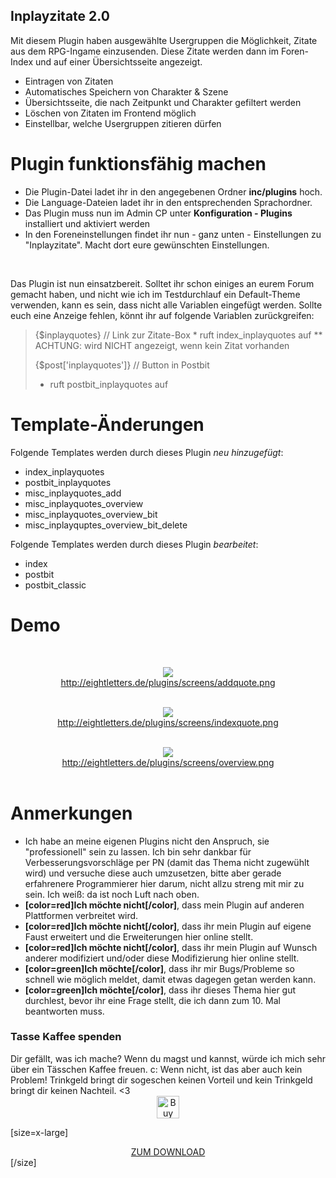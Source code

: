 <h2>Inplayzitate 2.0</h2>
Mit diesem Plugin haben ausgewählte Usergruppen die Möglichkeit, Zitate aus dem RPG-Ingame einzusenden. Diese Zitate werden dann im Foren-Index und auf einer Übersichtsseite angezeigt.

<ul>
<li> Eintragen von Zitaten
<li> Automatisches Speichern von Charakter & Szene
<li> Übersichtsseite, die nach Zeitpunkt und Charakter gefiltert werden
<li> Löschen von Zitaten im Frontend möglich
<li> Einstellbar, welche Usergruppen zitieren dürfen
</ul>


<h1>Plugin funktionsfähig machen</h1>
<ul>
<li>Die Plugin-Datei ladet ihr in den angegebenen Ordner <b>inc/plugins</b> hoch.
<li>Die Language-Dateien ladet ihr in den entsprechenden Sprachordner.
<li>Das Plugin muss nun im Admin CP unter <b>Konfiguration - Plugins</b> installiert und aktiviert werden
<li>In den Foreneinstellungen findet ihr nun - ganz unten - Einstellungen zu "Inplayzitate". Macht dort eure gewünschten Einstellungen.
</ul><br />

Das Plugin ist nun einsatzbereit. Solltet ihr schon einiges an eurem Forum gemacht haben, und nicht wie ich im Testdurchlauf ein Default-Theme verwenden, kann es sein, dass nicht alle Variablen eingefügt werden. Sollte euch eine Anzeige fehlen, könnt ihr auf folgende Variablen zurückgreifen:

<blockquote>{$inplayquotes}  // Link zur Zitate-Box
* ruft index_inplayquotes auf
** ACHTUNG: wird NICHT angezeigt, wenn kein Zitat vorhanden

{$post['inplayquotes']} // Button in Postbit
* ruft postbit_inplayquotes auf
</blockquote>

<h1>Template-Änderungen</h1>
Folgende Templates werden durch dieses Plugin <i>neu hinzugefügt</i>:

<ul>
<li>index_inplayquotes
  
<li>postbit_inplayquotes
  
<li>misc_inplayquotes_add
<li>misc_inplayquotes_overview
<li>misc_inplayquotes_overview_bit
<li>misc_inplayquptes_overview_bit_delete
</ul>

Folgende Templates werden durch dieses Plugin <i>bearbeitet</i>:
<ul>
<li>index
<li>postbit
<li>postbit_classic
</ul>

<h1>Demo</h1><br />
<center>

<img src="http://eightletters.de/plugins/screens/addquote.png" /><br />
http://eightletters.de/plugins/screens/addquote.png<br /><br />

<img src="http://eightletters.de/plugins/screens/indexquote.png" /><br />
http://eightletters.de/plugins/screens/indexquote.png<br /><br />

<img src="http://eightletters.de/plugins/screens/overview.png" /><br />
http://eightletters.de/plugins/screens/overview.png<br /><br />

</center>

<h1>Anmerkungen</h1>
<ul>
<li> Ich habe an meine eigenen Plugins nicht den Anspruch, sie "professionell" sein zu lassen. Ich bin sehr dankbar für Verbesserungsvorschläge per PN (damit das Thema nicht zugewühlt wird) und versuche diese auch umzusetzen, bitte aber gerade erfahrenere Programmierer hier darum, nicht allzu streng mit mir zu sein. Ich weiß: da ist noch Luft nach oben.
<li> <b>[color=red]Ich möchte nicht[/color]</b>, dass mein Plugin auf anderen Plattformen verbreitet wird. 
<li> <b>[color=red]Ich möchte nicht[/color]</b>, dass ihr mein Plugin auf eigene Faust erweitert und die Erweiterungen hier online stellt.
<li> <b>[color=red]Ich möchte nicht[/color]</b>, dass ihr mein Plugin auf Wunsch anderer modifiziert und/oder diese Modifizierung hier online stellt. 
<li><b>[color=green]Ich möchte[/color]</b>, dass ihr mir Bugs/Probleme so schnell wie möglich meldet, damit etwas dagegen getan werden kann. 
<li><b>[color=green]Ich möchte[/color]</b>, dass ihr dieses Thema hier gut durchlest, bevor ihr eine Frage stellt, die ich dann zum 10. Mal beantworten muss. 
</ul>

<h3>Tasse Kaffee spenden</h3>
Dir gefällt, was ich mache? Wenn du magst und kannst, würde ich mich sehr über ein Tässchen Kaffee freuen. c: Wenn nicht, ist das aber auch kein Problem! Trinkgeld bringt dir sogeschen keinen Vorteil und kein Trinkgeld bringt dir keinen Nachteil. <3 

<center> <a href='https://ko-fi.com/G2G7GXQQ' target='_blank'><img height='36' style='border:0px;height:36px;' src='https://az743702.vo.msecnd.net/cdn/kofi4.png?v=0' border='0' alt='Buy Me a Coffee at ko-fi.com' /></a></center>

[size=x-large]<center><a href="https://github.com/its-sparks-fly/Inplayzitate-2.0" target="blank">ZUM DOWNLOAD</a></center>[/size]
